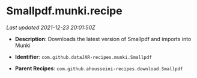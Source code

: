 # Smallpdf.munki.recipe

_Last updated 2021-12-23 20:01:50Z_

- **Description**: Downloads the latest version of Smallpdf and imports into Munki

- **Identifier**: `com.github.dataJAR-recipes.munki.Smallpdf`

- **Parent Recipes**: `com.github.ahousseini-recipes.download.Smallpdf`
